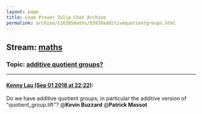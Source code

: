 ```yaml
---
layout: page
title: Lean Prover Zulip Chat Archive 
permalink: archive/116395maths/63939additivequotientgroups.html
---
```


## Stream: [maths](index.html)
### Topic: [additive quotient groups?](63939additivequotientgroups.html)

---

#### [Kenny Lau (Sep 01 2018 at 22:22)](https://leanprover.zulipchat.com/#narrow/stream/116395-maths/topic/additive%20quotient%20groups%3F/near/133189744):
Do we have additive quotient groups, in particular the additive version of "quotient_group.lift"? @**Kevin Buzzard** @**Patrick Massot**

